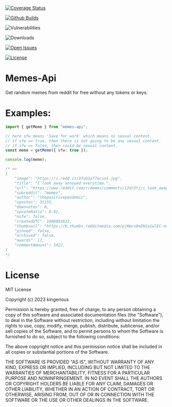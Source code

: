 [![Coverage Status](https://coveralls.io/repos/github/MDxWARRIORxOP/memes-package/badge.svg?branch=main)](https://coveralls.io/github/MDxWARRIORxOP/memes-package?branch=main)

[![Github Builds](https://img.shields.io/github/actions/workflow/status/MDxWARRIORxOP/memes-package/main.yml)](https://github.com/MDxWARRIORxOP/memes-package/actions/workflows/main.yml)

![Vulnerabilities](https://img.shields.io/snyk/vulnerabilities/npm/memes-api)

![Downloads](https://img.shields.io/npm/dw/memes-api)

[![Open Issues](https://img.shields.io/github/issues/MDxWARRIORxOP/memes-package)](https://github.com/MDxWARRIORxOP/memes-package/issues)

[![License](https://img.shields.io/github/license/MDxWARRIORxOP/memes-package)](https://github.com/MDxWARRIORxOP/memes-package/blob/main/LICENSE)

# Memes-Api

Get random memes from reddit for free without any tokens or keys.

# Examples:

```js
import { getMeme } from "memes-api";

// here sfw means 'Save for work' which means no sexual content.
// if sfw == true, then there is not going to be any sexual content.
// if sfw == false, then could be sexual content.
const meme = getMeme({ sfw: true });

console.log(meme);

/* =>
{
    "image": "https://i.redd.it/3fu63af7acsa1.jpg",
    "title": "I look away annoyed everytime.",
    "url": "https://www.reddit.com/r/memes/comments/12dr5tj/i_look_away_annoyed_everytime/",
    "subreddit": "memes",
    "author": "thepositivepandemic",
    "upvotes": 31155,
    "downvotes": 0,
    "upvoteRatio": 0.92,
    "nsfw": false,
    "createdUTC": 1680801633,
    "thumbnail": "https://b.thumbs.redditmedia.com/pjRmcs0xEN1a1wlEC-nmsfOq5tS8Io0alVfdXEBUK1c.jpg",
    "pinned": false,
    "archived": false,
    "awards": [],
    "commentAmount": 1422,
}
*/
```

# License

MIT License

Copyright (c) 2023 kingerious

Permission is hereby granted, free of charge, to any person obtaining a copy
of this software and associated documentation files (the "Software"), to deal
in the Software without restriction, including without limitation the rights
to use, copy, modify, merge, publish, distribute, sublicense, and/or sell
copies of the Software, and to permit persons to whom the Software is
furnished to do so, subject to the following conditions:

The above copyright notice and this permission notice shall be included in all
copies or substantial portions of the Software.

THE SOFTWARE IS PROVIDED "AS IS", WITHOUT WARRANTY OF ANY KIND, EXPRESS OR
IMPLIED, INCLUDING BUT NOT LIMITED TO THE WARRANTIES OF MERCHANTABILITY,
FITNESS FOR A PARTICULAR PURPOSE AND NONINFRINGEMENT. IN NO EVENT SHALL THE
AUTHORS OR COPYRIGHT HOLDERS BE LIABLE FOR ANY CLAIM, DAMAGES OR OTHER
LIABILITY, WHETHER IN AN ACTION OF CONTRACT, TORT OR OTHERWISE, ARISING FROM,
OUT OF OR IN CONNECTION WITH THE SOFTWARE OR THE USE OR OTHER DEALINGS IN THE
SOFTWARE.
